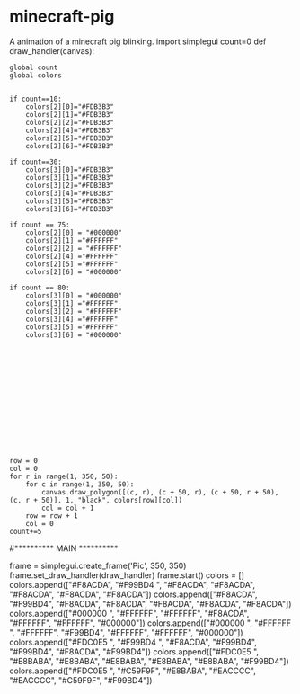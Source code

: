 # minecraft-pig
A animation of a minecraft pig blinking.
import simplegui
count=0
def draw_handler(canvas):
    
    global count
    global colors
   
    
    if count==10:
        colors[2][0]="#FDB3B3"
        colors[2][1]="#FDB3B3"
        colors[2][2]="#FDB3B3"
        colors[2][4]="#FDB3B3"
        colors[2][5]="#FDB3B3"
        colors[2][6]="#FDB3B3"
    
    if count==30:
        colors[3][0]="#FDB3B3"
        colors[3][1]="#FDB3B3"
        colors[3][2]="#FDB3B3"
        colors[3][4]="#FDB3B3"
        colors[3][5]="#FDB3B3"
        colors[3][6]="#FDB3B3"
        
    if count == 75:
        colors[2][0] = "#000000"
        colors[2][1] ="#FFFFFF"
        colors[2][2] = "#FFFFFF"
        colors[2][4] ="#FFFFFF" 
        colors[2][5] ="#FFFFFF"
        colors[2][6] = "#000000"
        
    if count == 80:
        colors[3][0] = "#000000"
        colors[3][1] ="#FFFFFF"
        colors[3][2] = "#FFFFFF"
        colors[3][4] ="#FFFFFF" 
        colors[3][5] ="#FFFFFF"
        colors[3][6] = "#000000"
        
   
    

    
    
    
    
    
    
    
    
    
    

    row = 0
    col = 0
    for r in range(1, 350, 50):
        for c in range(1, 350, 50):
            canvas.draw_polygon([(c, r), (c + 50, r), (c + 50, r + 50), (c, r + 50)], 1, "black", colors[row][col])   
            col = col + 1
        row = row + 1
        col = 0
    count+=5
#********** MAIN **********

frame = simplegui.create_frame('Pic', 350, 350)
frame.set_draw_handler(draw_handler)
frame.start()
colors = [] 
colors.append(["#F8ACDA", "#F99BD4 ", "#F8ACDA", "#F8ACDA", "#F8ACDA", "#F8ACDA", "#F8ACDA"]) 
colors.append(["#F8ACDA", "#F99BD4", "#F8ACDA", "#F8ACDA", "#F8ACDA", "#F8ACDA", "#F8ACDA"]) 
colors.append(["#000000  ", "#FFFFFF", "#FFFFFF", "#F8ACDA", "#FFFFFF", "#FFFFFF", "#000000"]) 
colors.append(["#000000 ", "#FFFFFF ", "#FFFFFF", "#F99BD4", "#FFFFFF", "#FFFFFF", "#000000"]) 
colors.append(["#FDC0E5 ", "#F99BD4 ", "#F8ACDA", "#F99BD4", "#F99BD4", "#F8ACDA", "#F99BD4"]) 
colors.append(["#FDC0E5 ", "#E8BABA", "#E8BABA", "#E8BABA", "#E8BABA", "#E8BABA", "#F99BD4"]) 
colors.append(["#FDC0E5 ", "#C59F9F", "#E8BABA", "#EACCCC", "#EACCCC", "#C59F9F", "#F99BD4"]) 
